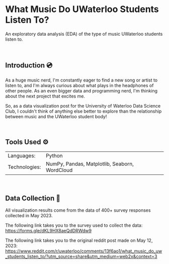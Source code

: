 # What Music Do UWaterloo Students Listen To?

An exploratory data analysis (EDA) of the type of music UWaterloo students listen to.

<br>

## Introduction :cd:

As a huge music nerd, I'm constantly eager to find a new song or artist to listen to, and I'm always curious about what plays in the headphones of other people. As an even bigger data and programming nerd, I'm thinking about the next project that excites me.

So, as a data visualization post for the University of Waterloo Data Science Club, I couldn't think of anything else better to explore than the relationship between music and the UWaterloo student body!

<br>

## Tools Used :gear:

<table>
    <tr>
        <td> Languages: </td>
        <td> Python </td>
    </tr>
    <tr>
        <td> Technologies: </td>
        <td> NumPy, Pandas, Matplotlib, Seaborn, WordCloud</td>
    </tr>
</table>
<br>

## Data Collection :file_folder:

All visualization results come from the data of 400+ survey responses collected in May 2023.

The following link takes you to the survey used to collect the data:
https://forms.gle/dKL9HX8aeQdDRWdw9

The following link takes you to the original reddit post made on May 12, 2023:
https://www.reddit.com/r/uwaterloo/comments/13f6ao1/what_music_do_uw_students_listen_to/?utm_source=share&utm_medium=web2x&context=3

